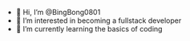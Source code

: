- 👋 Hi, I’m @BingBong0801
- 👀 I’m interested in becoming a fullstack developer
- 🌱 I’m currently learning the basics of coding


<!---
BingBong0801/BingBong0801 is a ✨ special ✨ repository because its `README.md` (this file) appears on your GitHub profile.
You can click the Preview link to take a look at your changes.
--->
